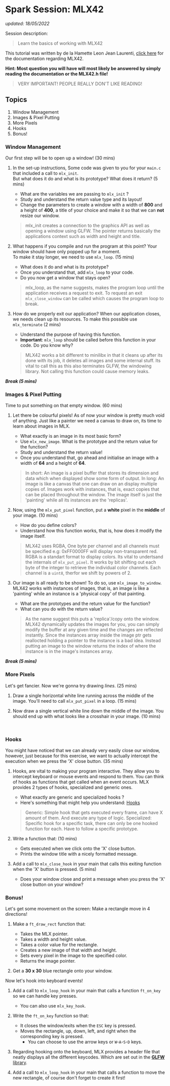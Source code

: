 # Spark Session: MLX42
*updated: 18/05/2022*

Session description:
> Learn the basics of working with MLX42

This tutorial was written by de la Hamette Leon Jean Laurenti, [click here](https://github.com/codam-coding-college/MLX42/wiki) for the documentation regarding MLX42.

**Hint: Most question you will have will most likely be answered by simply reading the documentation or the MLX42.h file!**
> VERY IMPORTANT! PEOPLE REALLY DON'T LIKE READING!

## Topics
1. Window Management
2. Images & Pixel Putting
3. More Pixels
4. Hooks
4. Bonus!

### Window Management
Our first step will be to open up a window! (30 mins)

1. In the set-up instructions, Some code was given to you for your `main.c` that included a call to `mlx_init`.  
    But what does it do and what is its prototype? What does it return? (5 mins)
	- What are the variables we are passing to `mlx_init` ?
	- Study and understand the return value type and its layout!
	- Change the parameters to create a window with a width of **800** and a height of **400**, a title of your choice and make it so that we can **not** resize our window.
	> mlx_init creates a connection to the graphics API as well as opening a window using GLFW.
	> The pointer returns basically the applications context such as width and height and title.

2. What happens if you compile and run the program at this point? Your window should have only popped up for a moment.  
    To make it stay longer, we need to use `mlx_loop`. (15 mins)
    - What does it do and what is its prototype?
    - Once you understand that, add `mlx_loop` to your code.
    - Do you now get a window that stays open?
	> mlx_loop, as the name suggests, makes the program loop until the application receives a request to exit.
	> To request an exit `mlx_close_window` can be called which causes the program loop to break.

3. How do we properly exit our application? When our application closes, we needs clean up its resources.
	To make this possible use `mlx_terminate` (2 mins)
	- Understand the purpose of having this function.
	- **Important**: `mlx_loop` should be called before this function in your code. Do you know why?
	> MLX42 works a bit different to minilibx in that it cleans up after its done with its job, it deletes all images and some internal stuff. Its vital to call this as this also terminates GLFW, the windowing library.
	> Not calling this function could cause memory leaks.

***Break (5 mins)***

### Images & Pixel Putting
Time to put something on that empty window. (60 mins)

1. Let there be colourful pixels! As of now your window is pretty much void of anything. Just like a painter we need a canvas to draw on, its time to learn about images in MLX.
	- What exactly is an image in its most basic form?
	- Use `mlx_new_image`. What is the prototype and the return value for the function?
	- Study and understand the return value!
    - Once you understand that, go ahead and initialise an image with a width of **64** and a height of **64**.
	> In short: An image is a pixel buffer that stores its dimension and data which when displayed show some form of output.
	> In long: An image is like a canvas that one can draw on an display multiple copies of. Images work with instances, that is, exact copies that can be placed throughout the window. The image itself is just the 'painting' while all its instances are the 'replicas'.

2. Now, using the `mlx_put_pixel` function, put a **white** pixel in the **middle** of your image. (10 mins)
	- How do you define colors?
	- Understand how this function works, that is, how does it modify the image itself.
	> MLX42 uses RGBA, One byte per channel and all channels must be specified e.g: 0xFF0000FF will display non-transparent red. RGBA is a standart format to display colors.
	> Its vital to undertsand the internals of `mlx_put_pixel`. It works by bit shifting out each byte of the integer to retrieve the individual color channels. Each channel is a `uint8`, therfor we shift by powers of 2.

3. Our image is all ready to be shown! To do so, use `mlx_image_to_window`. MLX42 works with instances of images, that is, an image is like a 'painting' while an instance is a 'physical copy' of that painting.
	- What are the prototypes and the return value for the function?
	- What can you do with the return value?
	> As the name suggest this puts a 'replica'/copy onto the window. MLX42 dynamically updates the images for you, you can simply modify the buffer at any given time and the changes are reflected instantly.
	> Since the instances array inside the image ptr gets reallocted holding a pointer to the instance is a bad idea. Instead putting an image to the window returns the index of where the instance is in the image's instances array.

***Break (5 mins)***

### More Pixels
Let's get fancier. Now we're gonna try drawing *lines*. (25 mins)

1. Draw a single horizontal white line running across the middle of the image. You'll need to call `mlx_put_pixel` in a loop. (15 mins)

2. Now draw a single vertical white line down the middle of the image. You should end up with what looks like a crosshair in your image. (10 mins)

&nbsp;  
### Hooks
You might have noticed that we can already very easily close our window, however, just because for this exercise, we want to actually intercept the execution when we press the 'X' close button. (35 mins)

1. Hooks, are vital to making your program interactive. They allow you to intercept keyboard or mouse events and respond to them. You can think of hooks as functions that get called when an event occurs. MLX provides 2 types of hooks, specialized and generic ones.
	- What exactly are generic and specialized hooks ?
	- Here's something that might help you understand: [Hooks](https://github.com/codam-coding-college/MLX42/wiki/Hooks)
	> Generic: Simple hook that gets executed every frame, can have X amount of them. And execute any type of logic.
	> Specialized: Specific hook for a specific task, there can only be one hooked function for each. Have to follow a specific prototype.

2. Write a function that: (10 mins)
	- Gets executed when we click onto the 'X' close button.
    - Prints the window title with a nicely formatted message.

3. Add a call to `mlx_close_hook` in your main that calls this exiting function when the 'X' button is pressed. (5 mins)
    - Does your window close and print a message when you press the 'X' close button on your window?

### Bonus!
Let's get some movement on the screen: Make a rectangle move in 4 directions!

1. Make a `ft_draw_rect` function that:
   - Takes the MLX pointer.
   - Takes a width and height value.
   - Takes a color value for the rectangle.
   - Creates a new image of that width and height.
   - Sets every pixel in the image to the specified color.
   - Returns the image pointer.

2. Get a **30 x 30** blue rectangle onto your window.

Now let's hook into keyboard events!
1. Add a call to `mlx_loop_hook` in your main that calls a function `ft_on_key` so we can handle key presses.
	- You can also use `mlx_key_hook`.

2. Write the `ft_on_key` function so that:
    - It closes the window/exits when the `ESC` key is pressed.
    - Moves the rectangle, up, down, left, and right when the corresponding key is pressed.
        - You can choose to use the arrow keys or `W`-`A`-`S`-`D` keys.

3. Regarding hooking onto the keyboard, MLX provides a header file that neatly displays all the different keycodes. Which are set out
in the [**GLFW** library](https://www.glfw.org/docs/3.3/group__keys.html).

4. Add a call to `mlx_loop_hook` in your main that calls a function to move the new rectangle, of course don't forget to create it first!
